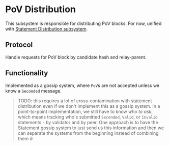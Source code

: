 # PoV Distribution

This subsystem is responsible for distributing PoV blocks. For now, unified with [Statement Distribution subsystem](statement-distribution.md).

## Protocol

Handle requests for PoV block by candidate hash and relay-parent.

## Functionality

Implemented as a gossip system, where `PoV`s are not accepted unless we know a `Seconded` message.

> TODO: this requires a lot of cross-contamination with statement distribution even if we don't implement this as a gossip system. In a point-to-point implementation, we still have to know _who to ask_, which means tracking who's submitted `Seconded`, `Valid`, or `Invalid` statements - by validator and by peer. One approach is to have the Statement gossip system to just send us this information and then we can separate the systems from the beginning instead of combining them
∂
